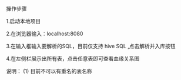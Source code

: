 操作步骤

1.启动本地项目

2.在浏览器输入：localhost:8080

3.在输入框输入要解析的SQL，目前仅支持 hive SQL ,点击解析并入库按钮

4.在左侧栏展示出所有表，点击任意表即可查看血缘关系图


说明：
(1) 目前不可以有重名的表名称